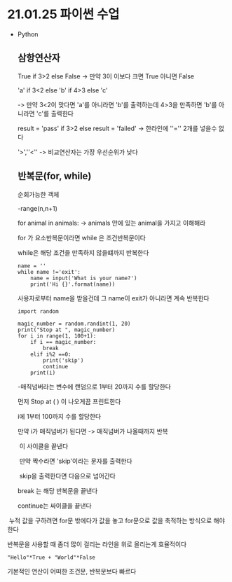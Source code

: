 #  21.01.25 파이썬 수업 

- Python 

  ## 삼항연산자
  
  True if 3>2 else False  -> 만약 3이 이보다 크면 True  아니면 False
  
  'a' if 3<2 else 'b' if 4>3 else 'c' 
  
  -> 만약 3<2이 맞다면 'a'를 아니라면 'b'를 출력하는데 4>3을 만족하면 'b'를 아니라면 'c'를 출력한다
  
  
  
  result = 'pass' if 3>2 else result = 'failed' -> 한라인에 ''='' 2개를 넣을수 없다
  
  '>',''<'' -> 비교연산자는 가장 우선순위가 낮다
  
  
  
  ## 반복문(for, while)
  
  순회가능한 객체
  
  -range(n,n+1)
  
  for animal in animals: -> animals 안에 있는 animal을 가지고 이해해라
  
  for 가 요소반복문이라면   while 은 조건반복문이다
  
  while은 해당 조건을 만족하지 않을떄까지 반복한다 
  
  
  
  ```
  name = ''
  while name !='exit':
      name = input('What is your name?')
      print('Hi {}'.format(name))
  ```
  
  사용자로부터 name을 받을건데 그 name이 exit가 아니라면 계속 반복한다
  
  
  
  ```
  import random
  
  magic_number = random.randint(1, 20)
  print("Stop at ", magic_number)
  for i in range(1, 100+1):
      if i == magic_number:
          break
      elif i%2 ==0:
          print('skip')
          continue
      print(i)
  ```
  
  -매직넘버라는 변수에 랜덤으로 1부터 20까지 수를 할당한다
  
  먼저 Stop at ( )  이 나오게끔 프린트한다
  
  i에 1부터 100까지 수를 할당한다
  
  만약 i가 매직넘버가 된다면 -> 매직넘버가 나올때까지 반복
  
  ​	이 사이클을 끝낸다
  
  ​	만약 짝수라면  'skip'이라는 문자를 출력한다
  
  ​	skip을 출력한다면 다음으로 넘어간다
  
  
  
  break 는 해당 반복문을 끝낸다
  
  continue는 싸이클을 끝낸다



​	누적 값을 구하려면 for문 밖에다가 값을 놓고 for문으로 값을 축적하는 방식으로 해야한다

반복문을 사용할 때 좀더 많이 걸리는 라인을 위로 올리는게 효율적이다



```
"Hello"*True + "World"*False
```

기본적인 연산이 어떠한 조건문, 반복문보다 빠르다








